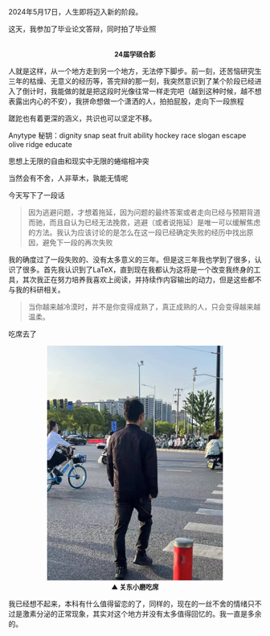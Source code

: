 2024年5月17日，人生即将迈入新的阶段。
<!--more-->
这天，我参加了毕业论文答辩，同时拍了毕业照

<center>
  <img src="https://pullup.oss-cn-shanghai.aliyuncs.com/img/202405182051732.jpg" alt="" width="350" height=""></img>
  <br>
  <font size="2"><strong>24届学硕合影</strong></font>
</center>

人就是这样，从一个地方走到另一个地方，无法停下脚步。前一刻，还苦恼研究生三年的枯燥、无意义的经历等，答完辩的那一刻，我突然意识到了某个阶段已经进入了倒计时，我能做的就是把这段时光像往常一样走完吧（越到这种时候，越不想表露出内心的不安），我拼命想做一个潇洒的人，拍拍屁股，走向下一段旅程

蹉跎也有着更深的涵义，共识也可以坚定不移。

Anytype 秘钥：dignity snap seat fruit ability hockey race slogan escape olive ridge educate

思想上无限的自由和现实中无限的蜷缩相冲突

当然会有不舍，人非草木，孰能无情呢

今天写下了一段话

>因为逃避问题，才想着拖延，因为问题的最终答案或者走向已经与预期背道而驰，而且自认为已经无法挽救，逃避（或者说拖延）是唯一可以缓解焦虑的方法。我认为应该讨论的是怎么在这一段已经确定失败的经历中找出原因，避免下一段的再次失败

我的确度过了一段失败的、没有太多意义的三年。但是这三年我也学到了很多，认识了很多。首先我认识到了LaTeX，直到现在我都认为这将是一个改变我终身的工具，其次我正在努力培养我喜欢上阅读，并持续作内容输出的动力，但是这些都不与我的科研相关。

>当你越来越冷漠时，并不是你变得成熟了，真正成熟的人，只会变得越来越温柔。

吃席去了

<center>
  <img src="https://raw.githubusercontent.com/xmling2017/mypicgo/master/img/202405242059809.jpg" alt="" width="350" height=""></img>
  <br>
  <font size="2"><strong>▲ 关东小磨吃席</strong></font>
</center>

我已经想不起来，本科有什么值得留恋的了，同样的，现在的一丝不舍的情绪只不过是激素分泌的正常现象，其实对这个地方并没有太多值得回忆的。我一直是多余的。
